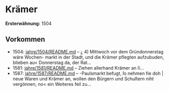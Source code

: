 # Krämer

**Ersterwähnung:** 1504

## Vorkommen
- 1504: [jahre/1504/README.md](../jahre/1504/README.md) – ¿ 4) Mittwoch vor dem Gründonnerstag wäre Wochen-
markt in der Stadt, und die Krämer pflegten aufzubuden,
blieben au< Donnerstag da, der Rat...
- 1581: [jahre/1581/README.md](../jahre/1581/README.md) – Ziehen allerhand Krämer an ſi...
- 1587: [jahre/1587/README.md](../jahre/1587/README.md) – -Paulsmarkt befugt, ſo nehmen fie doh |
neue Waren und Krämer an, wollen den Bürgern und
Schuſtern niht vergönnen, no< ein Weiteres feil zu...
